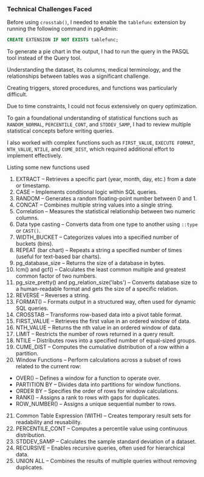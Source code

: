 ### Technical Challenges Faced  

Before using `crosstab()`, I needed to enable the `tablefunc` extension by running the following command in pgAdmin:  

```sql
CREATE EXTENSION IF NOT EXISTS tablefunc;
```  

To generate a pie chart in the output, I had to run the query in the PASQL tool instead of the Query tool.  

Understanding the dataset, its columns, medical terminology, and the relationships between tables was a significant challenge.  

Creating triggers, stored procedures, and functions was particularly difficult.  

Due to time constraints, I could not focus extensively on query optimization.  

To gain a foundational understanding of statistical functions such as `RANDOM_NORMAL`, `PERCENTILE_CONT`, and `STDDEV_SAMP`, I had to review multiple statistical concepts before writing queries.  

I also worked with complex functions such as `FIRST_VALUE`, `EXECUTE FORMAT`, `NTH_VALUE`, `NTILE`, and `CUME_DIST`, which required additional effort to implement effectively.

Listing some new functions used   

1.  EXTRACT  – Retrieves a specific part (year, month, day, etc.) from a date or timestamp.  
2.  CASE  – Implements conditional logic within SQL queries.  
3.  RANDOM  – Generates a random floating-point number between 0 and 1.  
4.  CONCAT  – Combines multiple string values into a single string.  
5.  Correlation  – Measures the statistical relationship between two numeric columns.  
6.  Data type casting  – Converts data from one type to another using `::type` or `CAST()`.  
7.  WIDTH_BUCKET  – Categorizes values into a specified number of buckets (bins).  
8.  REPEAT (bar chart)  – Repeats a string a specified number of times (useful for text-based bar charts).  
9.  pg_database_size  – Returns the size of a database in bytes.  
10.  lcm() and gcf()  – Calculates the least common multiple and greatest common factor of two numbers.  
11.  pg_size_pretty() and pg_relation_size('labs')  – Converts database size to a human-readable format and gets the size of a specific relation.  
12.  REVERSE  – Reverses a string.  
13.  FORMAT()  – Formats output in a structured way, often used for dynamic SQL queries.  
14.  CROSSTAB  – Transforms row-based data into a pivot table format.  
15.  FIRST_VALUE  – Retrieves the first value in an ordered window of data.  
16.  NTH_VALUE  – Returns the nth value in an ordered window of data.  
17.  LIMIT  – Restricts the number of rows returned in a query result.  
18.  NTILE  – Distributes rows into a specified number of equal-sized groups.  
19.  CUME_DIST  – Computes the cumulative distribution of a row within a partition.  
20.  Window Functions  – Perform calculations across a subset of rows related to the current row:  
   -  OVER()  – Defines a window for a function to operate over.  
   -  PARTITION BY  – Divides data into partitions for window functions.  
   -  ORDER BY  – Specifies the order of rows for window calculations.  
   -  RANK()  – Assigns a rank to rows with gaps for duplicates.  
   -  ROW_NUMBER()  – Assigns a unique sequential number to rows.  
21.  Common Table Expression (WITH)  – Creates temporary result sets for readability and reusability.  
22.  PERCENTILE_CONT  – Computes a percentile value using continuous distribution.  
23.  STDDEV_SAMP  – Calculates the sample standard deviation of a dataset.  
24.  RECURSIVE  – Enables recursive queries, often used for hierarchical data.  
25.  UNION ALL  – Combines the results of multiple queries without removing duplicates.  


